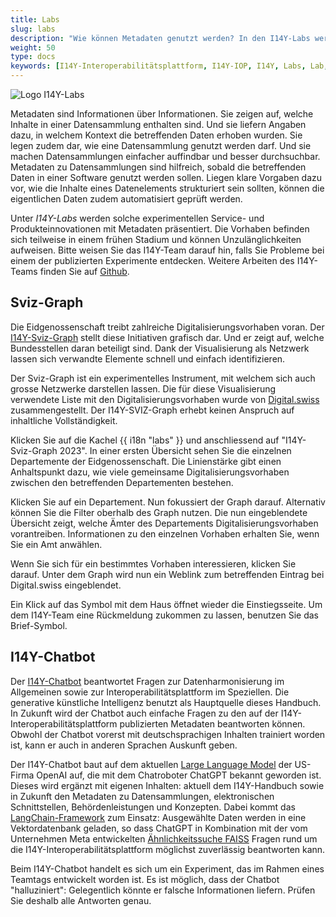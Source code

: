 ```yaml
---
title: Labs
slug: labs
description: "Wie können Metadaten genutzt werden? In den I14Y-Labs werden experimentelle Service- und Produktinnovationen vorgestellt."
weight: 50
type: docs
keywords: [I14Y-Interoperabilitätsplattform, I14Y-IOP, I14Y, Labs, Lab, Labor, Experimente, Tests, Metadaten]
---
```


![Logo I14Y-Labs](/handbook/img/i14y-labs.png)

Metadaten sind Informationen über Informationen. Sie zeigen auf, welche Inhalte in einer Datensammlung enthalten sind. Und sie liefern Angaben dazu, in welchem Kontext die betreffenden Daten erhoben wurden. Sie legen zudem dar, wie eine Datensammlung genutzt werden darf. Und sie machen Datensammlungen einfacher auffindbar und besser durchsuchbar. Metadaten zu Datensammlungen sind hilfreich, sobald die betreffenden Daten in einer Software genutzt werden sollen. Liegen klare Vorgaben dazu vor, wie die Inhalte eines Datenelements strukturiert sein sollten, können die eigentlichen Daten zudem automatisiert geprüft werden.  

Unter _I14Y-Labs_ werden solche experimentellen Service- und Produkteinnovationen mit Metadaten präsentiert. Die Vorhaben befinden sich teilweise in einem frühen Stadium und können Unzulänglichkeiten aufweisen. Bitte weisen Sie das I14Y-Team darauf hin, falls Sie Probleme bei einem der publizierten Experimente entdecken. Weitere Arbeiten des I14Y-Teams finden Sie auf [Github](https://github.com/i14y-ch/). 

## Sviz-Graph

Die Eidgenossenschaft treibt zahlreiche Digitalisierungsvorhaben voran. Der [I14Y-Sviz-Graph](https://www.i14y.admin.ch/de/labs/svizgraph2023) stellt diese Initiativen grafisch dar. Und er zeigt auf, welche Bundesstellen daran beteiligt sind. Dank der Visualisierung als Netzwerk lassen sich verwandte Elemente schnell und einfach identifizieren.

Der Sviz-Graph ist ein experimentelles Instrument, mit welchem sich auch grosse Netzwerke darstellen lassen. Die für diese Visualisierung verwendete Liste mit den Digitalisierungsvorhaben wurde von [Digital.swiss](https://digital.swiss/de/aktionsplan/) zusammengestellt. Der I14Y-SVIZ-Graph erhebt keinen Anspruch auf inhaltliche Vollständigkeit.

Klicken Sie auf die Kachel {{ i18n "labs" }} und anschliessend auf "I14Y-Sviz-Graph 2023". In einer ersten Übersicht sehen Sie die einzelnen Departemente der Eidgenossenschaft. Die Linienstärke gibt einen Anhaltspunkt dazu, wie viele gemeinsame Digitalisierungsvorhaben zwischen den betreffenden Departementen bestehen. 

Klicken Sie auf ein Departement. Nun fokussiert der Graph darauf. Alternativ können Sie die Filter oberhalb des Graph nutzen. Die nun eingeblendete Übersicht zeigt, welche Ämter des Departements Digitalisierungsvorhaben vorantreiben. Informationen zu den einzelnen Vorhaben erhalten Sie, wenn Sie ein Amt anwählen. 

Wenn Sie sich für ein bestimmtes Vorhaben interessieren, klicken Sie darauf. Unter dem Graph wird nun ein Weblink zum betreffenden Eintrag bei Digital.swiss eingeblendet. 

Ein Klick auf das Symbol mit dem Haus öffnet wieder die Einstiegsseite. Um dem I14Y-Team eine Rückmeldung zukommen zu lassen, benutzen Sie das Brief-Symbol. 

## I14Y-Chatbot

Der [I14Y-Chatbot](https://www.i14y.admin.ch/de/labs/chatbot) beantwortet Fragen zur Datenharmonisierung im Allgemeinen sowie zur Interoperabilitätsplattform im Speziellen. Die generative künstliche Intelligenz benutzt als Hauptquelle dieses Handbuch. In Zukunft wird der Chatbot auch einfache Fragen zu den auf der I14Y-Interoperabilitätsplattform publizierten Metadaten beantworten können. Obwohl der Chatbot vorerst mit deutschsprachigen Inhalten trainiert worden ist, kann er auch in anderen Sprachen Auskunft geben.

Der I14Y-Chatbot baut auf dem aktuellen [Large Language Model](https://platform.openai.com/docs/models/gpt-4) der US-Firma OpenAI auf, die mit dem Chatroboter ChatGPT bekannt geworden ist. Dieses wird ergänzt mit eigenen Inhalten: aktuell dem I14Y-Handbuch sowie in Zukunft den Metadaten zu Datensammlungen, elektronischen Schnittstellen, Behördenleistungen und Konzepten. Dabei kommt das [LangChain-Framework](https://langchain.com/) zum Einsatz: Ausgewählte Daten werden in eine Vektordatenbank geladen, so dass ChatGPT in Kombination mit der vom Unternehmen Meta entwickelten [Ähnlichkeitssuche FAISS](https://ai.meta.com/tools/faiss/) Fragen rund um die I14Y-Interoperabilitätsplattform möglichst zuverlässig beantworten kann.

Beim I14Y-Chatbot handelt es sich um ein Experiment, das im Rahmen eines Teamtags entwickelt worden ist. Es ist möglich, dass der Chatbot "halluziniert": Gelegentlich könnte er falsche Informationen liefern. Prüfen Sie deshalb alle Antworten genau. 
